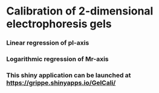 # Calibration of 2-dimensional electrophoresis gels  
### Linear regression of pI-axis  
### Logarithmic regression of Mr-axis  


### This shiny application can be launched at https://grippe.shinyapps.io/GelCali/

